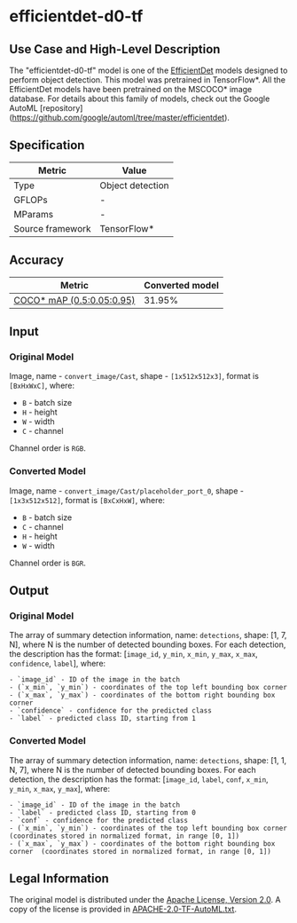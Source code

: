 # efficientdet-d0-tf

## Use Case and High-Level Description

The "efficientdet-d0-tf" model is one of the [EfficientDet](https://arxiv.org/abs/1911.09070)
models  designed to perform object detection. This model was pretrained in TensorFlow\*.
All the EfficientDet models have been pretrained on the MSCOCO\* image database.
For details about this family of models, check out the Google AutoML [repository]
(https://github.com/google/automl/tree/master/efficientdet).

## Specification

| Metric            | Value           |
|-------------------|-----------------|
| Type              | Object detection|
| GFLOPs            |     -           |
| MParams           |     -           |
| Source framework  | TensorFlow\*    |

## Accuracy

| Metric | Converted model |
| ------ | --------------- |
| [COCO\* mAP (0.5:0.05:0.95)](http://cocodataset.org/#detection-eval) | 31.95%|

## Input

### Original Model

Image, name - `convert_image/Cast`,  shape - `[1x512x512x3]`, format is `[BxHxWxC]`, where:

- `B` - batch size
- `H` - height
- `W` - width
- `C` - channel

Channel order is `RGB`.

### Converted Model

Image, name - `convert_image/Cast/placeholder_port_0`,  shape - `[1x3x512x512]`, format is `[BxCxHxW]`, where:

- `B` - batch size
- `C` - channel
- `H` - height
- `W` - width

Channel order is `BGR`.

## Output

### Original Model

The array of summary detection information, name: `detections`, shape: [1, 7, N], where N is the number of detected
bounding boxes. For each detection, the description has the format:
[`image_id`, `y_min`, `x_min`, `y_max`, `x_max`, `confidence`, `label`],
    where:

    - `image_id` - ID of the image in the batch
    - (`x_min`, `y_min`) - coordinates of the top left bounding box corner
    - (`x_max`, `y_max`) - coordinates of the bottom right bounding box corner
    - `confidence` - confidence for the predicted class
    - `label` - predicted class ID, starting from 1

### Converted Model

The array of summary detection information, name: `detections`, shape: [1, 1, N, 7], where N is the number of detected
bounding boxes. For each detection, the description has the format:
[`image_id`, `label`, `conf`, `x_min`, `y_min`, `x_max`, `y_max`],
    where:

    - `image_id` - ID of the image in the batch
    - `label` - predicted class ID, starting from 0
    - `conf` - confidence for the predicted class
    - (`x_min`, `y_min`) - coordinates of the top left bounding box corner (coordinates stored in normalized format, in range [0, 1])
    - (`x_max`, `y_max`) - coordinates of the bottom right bounding box corner  (coordinates stored in normalized format, in range [0, 1])

## Legal Information

The original model is distributed under the
[Apache License, Version 2.0](https://raw.githubusercontent.com/google/automl/master/LICENSE).
A copy of the license is provided in [APACHE-2.0-TF-AutoML.txt](../licenses/APACHE-2.0-TF-AutoML.txt).
